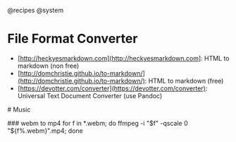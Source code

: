 @recipes
@system

# File Format Converter

* [http://heckyesmarkdown.com](http://heckyesmarkdown.com]: HTML to markdown (non free)
* [http://domchristie.github.io/to-markdown/](http://domchristie.github.io/to-markdown/): HTML to markdown (free)
* [https://devotter.com/converter](https://devotter.com/converter): Universal Text Document Converter (use Pandoc)


# Music

### webm to mp4
     for f in *.webm; do ffmpeg -i "$f" -qscale 0 "${f%.webm}".mp4; done


